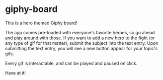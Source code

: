# giphy-board

This is a hero themed Giphy board! 

The app comes pre-loaded with everyone's favorite heroes, so go ahead and play around with those. If you want to add a new hero to the fight (or any type of gif for that matter), submit the subject into the text entry. Upon submitting the text entry, you will see a new button appear for your topic's gifs. 

Every gif is interactable, and can be played and paused on click. 

Have at it!